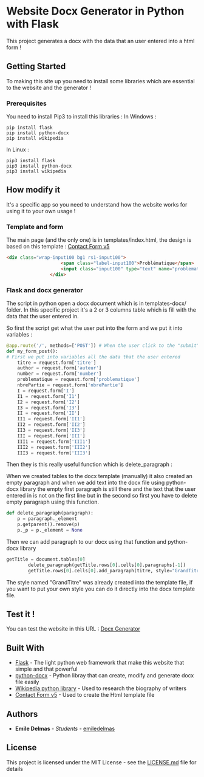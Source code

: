 # Website Docx Generator in Python with Flask

This project generates a docx with the data that an user entered into a html form !

## Getting Started

To making this site up you need to install some libraries which are essential to the website and the generator ! 

### Prerequisites

You need to install Pip3 to install this libraries : 
In Windows :
```
pip install flask
pip install python-docx
pip install wikipedia
```
In Linux :
```
pip3 install flask
pip3 install python-docx
pip3 install wikipedia
```

## How modify it

It's a specific app so you need to understand how the website works for using it to your own usage !

### Template and form

The main page (and the only one) is in templates/index.html, the design is based on this template :
[Contact Form v5](https://github.com/lululinda/weapp/tree/master/Lista%20de%20asistencia/ContactFrom_v5%202)

```html
<div class="wrap-input100 bg1 rs1-input100">
					<span class="label-input100">Problématique</span>
					<input class="input100" type="text" name="problematique" placeholder="Entrer la problématique">
				</div>
```

### Flask and docx generator

The script in python open a docx document which is in templates-docx/ folder. 
In this specific project it's a 2 or 3 columns table which is fill with the data that the user entered in.

So first the script get what the user put into the form and we put it into variables :

```python
@app.route('/', methods=['POST']) # When the user click to the "submit" button
def my_form_post():
# First we put into variables all the data that the user entered
    titre = request.form['titre']
    author = request.form['auteur']
    number = request.form['number']
    problematique = request.form['problematique']
    nbrePartie = request.form['nbrePartie']
    I = request.form['I']
    I1 = request.form['I1']
    I2 = request.form['I2']
    I3 = request.form['I3']
    II = request.form['II']
    II1 = request.form['II1']
    II2 = request.form['II2']
    II3 = request.form['II3']
    III = request.form['III']
    III1 = request.form['III1']
    III2 = request.form['III2']
    III3 = request.form['III3']
```

Then they is this really useful function which is delete_paragraph :

When we created tables to the docx template (manually) it also created an empty paragraph
and when we add text into the docx file using python-docx library the empty first paragraph is still there and
the text that the user entered in is not on the first line but in the second so first you have to delete empty paragraph
using this function.

```python
def delete_paragraph(paragraph):
    p = paragraph._element
    p.getparent().remove(p)
    p._p = p._element = None
```

Then we can add paragraph to our docx using that function and python-docx library

```python
getTitle = document.tables[0]
        delete_paragraph(getTitle.rows[0].cells[0].paragraphs[-1])
        getTitle.rows[0].cells[0].add_paragraph(titre, style="GrandTitre")
```
The style named "GrandTitre" was already created into the template file, if you want to put your own style you can do it
directly into the docx template file.

## Test it !

You can test the website in this URL : [Docx Generator](https://veksor.pythonanywhere.com/)

## Built With

* [Flask](http://flask.pocoo.org/) - The light python web framework that make this website that simple and that powerful
* [python-docx](https://python-docx.readthedocs.io/en/latest/) - Python libray that can create, modify and generate docx file easily
* [Wikipedia python library](https://pypi.org/project/wikipedia/) - Used to research the biography of writers
* [Contact Form v5](https://github.com/lululinda/weapp/tree/master/Lista%20de%20asistencia/ContactFrom_v5%202) - Used to create the Html template file

## Authors

* **Emile Delmas** - *Students* - [emiledelmas](https://github.com/emiledelmas)

## License

This project is licensed under the MIT License - see the [LICENSE.md](LICENSE.md) file for details

